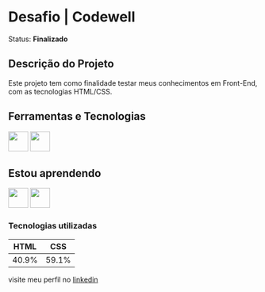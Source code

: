 # Desafio | Codewell
 Status: **Finalizado**
 
  ## Descrição do Projeto
   <p>Este projeto tem como finalidade testar meus conhecimentos em Front-End, com as tecnologias HTML/CSS.</p>
 
 ## Ferramentas e Tecnologias
 <img src="https://cdn.jsdelivr.net/gh/devicons/devicon/icons/git/git-original.svg" width="40" height="40"> <img src="https://cdn.jsdelivr.net/gh/devicons/devicon/icons/vscode/vscode-original.svg" width="40" height="40"/>
 
 
 ## Estou aprendendo
 <img src="https://cdn.jsdelivr.net/gh/devicons/devicon/icons/html5/html5-original-wordmark.svg" width="40" height="40">  <img src="https://cdn.jsdelivr.net/gh/devicons/devicon/icons/css3/css3-original-wordmark.svg" width="40" height="40"/>
 
 ### Tecnologias utilizadas
  HTML| CSS |
  ---|---|
  40.9%|59.1%|
  
  visite meu perfil no [linkedin](https://www.linkedin.com/in/bruno-gomes-064383251/) 
